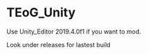 # TEoG_Unity
Use Unity_Editor 2019.4.0f1 if you want to mod.

Look under releases for lastest build
